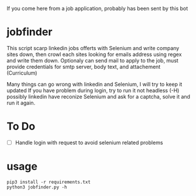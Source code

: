 If you come here from a job application, probably has been sent by this bot

# jobfinder

This script scarp linkedin jobs offerts with Selenium and write company sites down,
then crowl each sites looking for emails address using regex and write them down.
Optionaly can send mail to apply to the job, must provide credentials for smtp server, body text, and attachement (Curriculum)

Many things can go wrong with linkedin and Selenium, I will try to keep it updated
If you have problem during login, try to run it not headless (-H) possibly linkedin have reconize Selenium and ask for a captcha,
solve it and run it again.


# To Do

- [ ] Handle login with request to avoid selenium related problems 

# usage
```
pip3 install -r requirements.txt
python3 jobfinder.py -h
```
